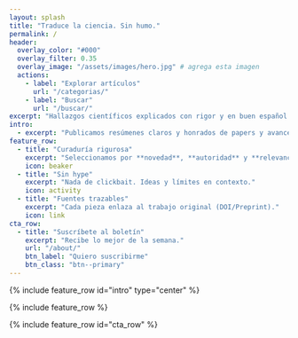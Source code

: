 ```yaml
---
layout: splash
title: "Traduce la ciencia. Sin humo."
permalink: /
header:
  overlay_color: "#000"
  overlay_filter: 0.35
  overlay_image: "/assets/images/hero.jpg" # agrega esta imagen
  actions:
    - label: "Explorar artículos"
      url: "/categorias/"
    - label: "Buscar"
      url: "/buscar/"
excerpt: "Hallazgos científicos explicados con rigor y en buen español."
intro:
  - excerpt: "Publicamos resúmenes claros y honrados de papers y avances verificados — con enlaces a las fuentes originales."
feature_row:
  - title: "Curaduría rigurosa"
    excerpt: "Seleccionamos por **novedad**, **autoridad** y **relevancia**."
    icon: beaker
  - title: "Sin hype"
    excerpt: "Nada de clickbait. Ideas y límites en contexto."
    icon: activity
  - title: "Fuentes trazables"
    excerpt: "Cada pieza enlaza al trabajo original (DOI/Preprint)."
    icon: link
cta_row:
  - title: "Suscríbete al boletín"
    excerpt: "Recibe lo mejor de la semana."
    url: "/about/"
    btn_label: "Quiero suscribirme"
    btn_class: "btn--primary"
---
```



{% include feature_row id="intro" type="center" %}

{% include feature_row %}

{% include feature_row id="cta_row" %}
